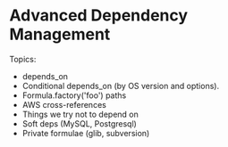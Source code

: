 # Advanced Dependency Management

Topics:

 * depends\_on
 * Conditional depends\_on (by OS version and options).
 * Formula.factory('foo') paths
 * AWS cross-references
 * Things we try not to depend on
 * Soft deps (MySQL, Postgresql)
 * Private formulae (glib, subversion)
